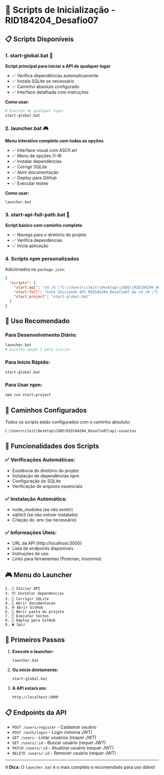 # 🚀 Scripts de Inicialização - RID184204_Desafio07

## 📋 Scripts Disponíveis

### 1. **start-global.bat** 🌟

**Script principal para iniciar a API de qualquer lugar**

- ✅ Verifica dependências automaticamente
- ✅ Instala SQLite se necessário
- ✅ Caminho absoluto configurado
- ✅ Interface detalhada com instruções

**Como usar:**

```bash
# Execute de qualquer lugar
start-global.bat
```

### 2. **launcher.bat** 🎮

**Menu interativo completo com todas as opções**

- ✅ Interface visual com ASCII art
- ✅ Menu de opções (1-9)
- ✅ Instalar dependências
- ✅ Corrigir SQLite
- ✅ Abrir documentação
- ✅ Deploy para GitHub
- ✅ Executar testes

**Como usar:**

```bash
launcher.bat
```

### 3. **start-api-full-path.bat** 📂

**Script básico com caminho completo**

- ✅ Navega para o diretório do projeto
- ✅ Verifica dependências
- ✅ Inicia aplicação

### 4. **Scripts npm personalizados**

Adicionados no `package.json`:

```json
{
  "scripts": {
    "start:api": "cd /d \"C:\\Users\\cleit\\Desktop\\CODE\\RID184204_Desafio07\\api-usuarios\" && npm run start:dev",
    "start:full": "echo Iniciando API RID184204_Desafio07 && cd /d \"C:\\Users\\cleit\\Desktop\\CODE\\RID184204_Desafio07\\api-usuarios\" && npm run start:dev",
    "start:project": "start-global.bat"
  }
}
```

## 🎯 Uso Recomendado

### Para Desenvolvimento Diário:

```bash
launcher.bat
# Escolha opção 1 para iniciar
```

### Para Início Rápido:

```bash
start-global.bat
```

### Para Usar npm:

```bash
npm run start:project
```

## 📍 Caminhos Configurados

Todos os scripts estão configurados com o caminho absoluto:

```
C:\Users\cleit\Desktop\CODE\RID184204_Desafio07\api-usuarios
```

## 🔧 Funcionalidades dos Scripts

### ✅ Verificações Automáticas:

- Existência do diretório do projeto
- Instalação de dependências npm
- Configuração do SQLite
- Verificação de arquivos essenciais

### ✅ Instalação Automática:

- node_modules (se não existir)
- sqlite3 (se não estiver instalado)
- Criação do .env (se necessário)

### ✅ Informações Úteis:

- URL da API (http://localhost:3000)
- Lista de endpoints disponíveis
- Instruções de uso
- Links para ferramentas (Postman, Insomnia)

## 🎮 Menu do Launcher

```
1. 🚀 Iniciar API
2. 📦 Instalar dependencias
3. 🔧 Corrigir SQLite
4. 📖 Abrir documentacao
5. 🌐 Abrir GitHub
6. 📂 Abrir pasta do projeto
7. 🧪 Executar testes
8. 🔄 Deploy para GitHub
9. ❌ Sair
```

## 🚀 Primeiros Passos

1. **Execute o launcher:**

   ```bash
   launcher.bat
   ```

2. **Ou inicie diretamente:**

   ```bash
   start-global.bat
   ```

3. **A API estará em:**
   ```
   http://localhost:3000
   ```

## 📋 Endpoints da API

- `POST /users/register` - Cadastrar usuário
- `POST /auth/login` - Login (retorna JWT)
- `GET /users` - Listar usuários (requer JWT)
- `GET /users/:id` - Buscar usuário (requer JWT)
- `PATCH /users/:id` - Atualizar usuário (requer JWT)
- `DELETE /users/:id` - Remover usuário (requer JWT)

---

**💡 Dica:** O `launcher.bat` é o mais completo e recomendado para uso diário!
